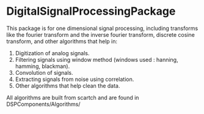 # DigitalSignalProcessingPackage
This package is for one dimensional signal processing, including transforms like the fourier transform and the inverse fourier transform, discrete cosine transform, and other algorithms that help in:
1. Digitization of analog signals.
2. Filtering signals using window method (windows used : hanning, hamming, blackman).
3. Convolution of signals.
4. Extracting signals from noise using correlation.
5. Other algorithms that help clean the data.

All algorithms are built from scartch and are found in DSPComponents/Algorithms/
